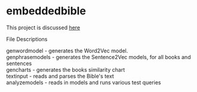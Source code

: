 # embeddedbible

This project is discussed <a href="https://www.christopherminson.com">here</a>
<p>

File Descriptions
<p>
genwordmodel - generates the Word2Vec model.
<br>
genphrasemodels - generates the Sentence2Vec models, for all books and sentences
<br>
gencharts - generates the books similarity chart
<br>
textinput - reads and parses the Bible's text
<br>
analyzemodels  - reads in models and runs various test queries
<p>

